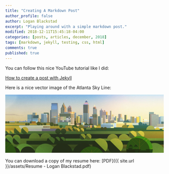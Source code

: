 ```yaml
---
title: "Creating A Markdown Post"
author_profile: false
author: Logan Blackstad
excerpt: "Playing around with a simple markdown post."
modified: 2018-12-11T15:45:18-04:00
categories: [posts, articles, december, 2018]
tags: [markdown, jekyll, testing, css, html]
comments: true
published: true
---
```


You can follow this nice YouTube tutorial like I did:

[How to create a post with Jekyll](https://www.youtube.com/watch?v=E0RbrYSMw3g "How to create a post with Jekyll")


Here is a nice vector image of the Atlanta Sky Line:

![image tooltip here](/assets/images/atl.jpg)



You can download a copy of my resume here:  [PDF]({{ site.url }}/assets/Resume - Logan Blackstad.pdf)

